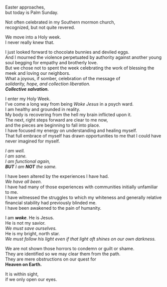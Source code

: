 Easter approaches,  
but today is Palm Sunday.  

Not often celebrated in my Southern mormon church,  
recognized, but not quite revered.  

We move into a Holy week.  
I never really knew that.  

I just looked forward to chocolate bunnies and deviled eggs.  
And I mourned the violence perpetuated by authority against another young soul begging for empathy and brotherly love.  
But we chose not to spent the week celebrating the work of blessing the meek and loving our neighbors.  
What a joyous, if somber, celebration of the message of  
*solidarity, hope, and collection liberation.*  
***Collective salvation.***  

I enter my Holy Week.  
I've come a long way from being *Woke Jesus* in a psych ward.  
I am healthy and grounded in reality.  
My body is recovering from the hell my brain inflicted upon it.  
The next, right steps forward are clear to me now,  
and the pieces are beginning to fall into place.  
I have focused my energy on understanding and healing myself.  
That full embrace of myself has drawn opportunities to me that I could have never imagined for myself.  

*I am well.*  
*I am sane.*  
*I am functional again,*  
***BUT** I am **NOT** the same.*  

I have been altered by the experiences I have had.  
*We have all been.*  
I have had many of those experiences with communities initially unfamiliar to me.  
I have witnessed the struggles to which my whiteness and generally relative financial stability had previously blinded me.  
I have been awakened to the pain of humanity.  

I am ***woke***.
He is Jesus.  
He is not my savior.  
*We must save ourselves.*  
He is my bright, north star.  
*We must follow his light even if that light oft shines on our own darkness.*  

We are not shown those horrors to condemn or guilt or shame.  
They are identified so we may clear them from the path.  
They are mere obstructions on our quest for  
**Heaven on Earth.**  

It is within sight,  
if we only open our eyes.
